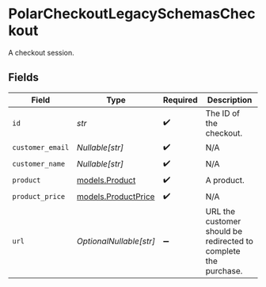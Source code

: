# PolarCheckoutLegacySchemasCheckout

A checkout session.


## Fields

| Field                                                           | Type                                                            | Required                                                        | Description                                                     |
| --------------------------------------------------------------- | --------------------------------------------------------------- | --------------------------------------------------------------- | --------------------------------------------------------------- |
| `id`                                                            | *str*                                                           | :heavy_check_mark:                                              | The ID of the checkout.                                         |
| `customer_email`                                                | *Nullable[str]*                                                 | :heavy_check_mark:                                              | N/A                                                             |
| `customer_name`                                                 | *Nullable[str]*                                                 | :heavy_check_mark:                                              | N/A                                                             |
| `product`                                                       | [models.Product](../models/product.md)                          | :heavy_check_mark:                                              | A product.                                                      |
| `product_price`                                                 | [models.ProductPrice](../models/productprice.md)                | :heavy_check_mark:                                              | N/A                                                             |
| `url`                                                           | *OptionalNullable[str]*                                         | :heavy_minus_sign:                                              | URL the customer should be redirected to complete the purchase. |